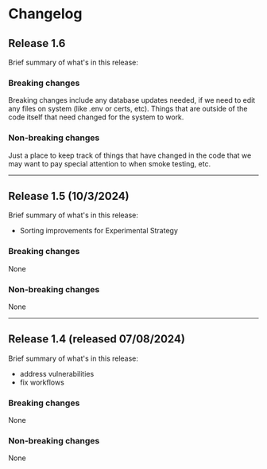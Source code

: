 # Changelog

## Release 1.6 
Brief summary of what's in this release:

### Breaking changes
Breaking changes include any database updates needed, if we need to edit any files on system (like .env or certs, etc). Things that are outside of the code itself that need changed for the system to work.


### Non-breaking changes
Just a place to keep track of things that have changed in the code that we may want to pay special attention to when smoke testing, etc.

----

## Release 1.5 (10/3/2024)
Brief summary of what's in this release:
- Sorting improvements for Experimental Strategy

### Breaking changes
None

### Non-breaking changes
None

----

## Release 1.4 (released 07/08/2024)
Brief summary of what's in this release:
- address vulnerabilities
- fix workflows

### Breaking changes
None

### Non-breaking changes
None
